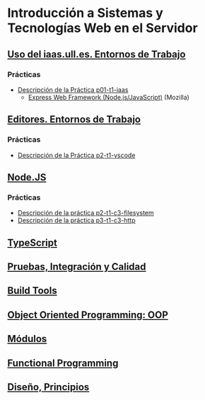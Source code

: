 # Introducción a Sistemas y Tecnologías Web en el Servidor

## [Uso del iaas.ull.es. Entornos de Trabajo](iaas)

### Prácticas

- <a href="practicas/p01-t1-iaas/" target="_blank">Descripción de la Práctica p01-t1-iaas</a>
    - [Express Web Framework (Node.js/JavaScript)](https://developer.mozilla.org/en-US/docs/Learn/Server-side/Express_Nodejs) (Mozilla)

## [Editores. Entornos de Trabajo](editors)

### Prácticas
 
- <a href="practicas/p2-t1-vscode/" target="_blank">Descripción de la Práctica p2-t1-vscode</a>



## [Node.JS](node)

### Prácticas

* [Descripción de la práctica p2-t1-c3-filesystem](practicas/p2-t1-c3-file-system/)
* [Descripción de la práctica p3-t1-c3-http](practicas/p3-t1-c3-http/)

## [TypeScript](ts/)

## [Pruebas, Integración y Calidad](pruebas)

## [Build Tools](build-tools)

## [Object Oriented Programming: OOP](oop)

## [Módulos](modulos)

## [Functional Programming](functional)

## [Diseño, Principios](design)


